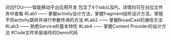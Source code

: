 #
对应FDU——智能移动平台应用开发
包含了4个lab以及Pj，详情均可在对应文件夹中查看
#Lab1 —— 掌握activity设计方法，掌握fragment组件设计方法。掌握不同activity跳转并进行参数传递的方法
#Lab2 —— 掌握BroadCast的通信方法
#Lab3 —— 熟悉Service的基本特性
#Lab4 —— 掌握Content Provider的设计方法
#Code文件夹是祖传的Demo代码
